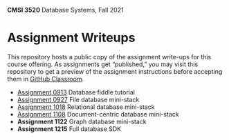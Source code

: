 **CMSI 3520** Database Systems, Fall 2021

# Assignment Writeups
This repository hosts a public copy of the assignment write-ups for this course offering. As assignments get “published,” you may visit this repository to get a preview of the assignment instructions before accepting them in [GitHub Classroom](https://classroom.github.com).

- [Assignment 0913](./fiddle-tutorial.md) Database fiddle tutorial
- [Assignment 0927](./file-db-mini-stack.md) File database mini-stack
- [Assignment 1018](./relational-db-mini-stack.md) Relational database mini-stack
- [Assignment 1108](./document-db-mini-stack.md) Document-centric database mini-stack
- **Assignment 1122** <!-- [Assignment 1122](./graph-db-mini-stack.md) --> Graph database mini-stack
- **Assignment 1215** <!-- [Assignment 1215](./full-db-sdk.md) --> Full database SDK

